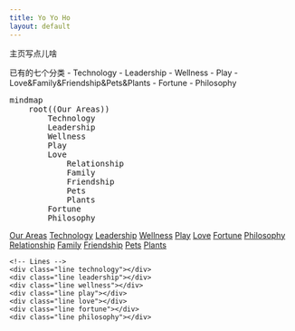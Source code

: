 ```yaml
---
title: Yo Yo Ho
layout: default
---
```

主页写点儿啥

已有的七个分类
    - Technology
    - Leadership 
    - Wellness
    - Play
    - Love&Family&Friendship&Pets&Plants
    - Fortune
    - Philosophy
  











<pre class="mermaid">
mindmap
    root((Our Areas))
        Technology
        Leadership
        Wellness
        Play
        Love
            Relationship
            Family
            Friendship
            Pets
            Plants
        Fortune
        Philosophy
</pre>


<script src="https://cdn.jsdelivr.net/npm/mermaid@10.9.1/dist/mermaid.min.js"></script>


<div class="mindmap">
    <a href="#" class="node root">Our Areas</a>
    <a href="/categories/technology/" class="node technology">Technology</a>
    <a href="/categories/leadership/" class="node leadership">Leadership</a>
    <a href="/categories/wellness/" class="node wellness">Wellness</a>
    <a href="/categories/play/" class="node play">Play</a>
    <a href="/categories/love/" class="node love">Love</a>
    <a href="/categories/fortune/" class="node fortune">Fortune</a>
    <a href="/categories/philosophy/" class="node philosophy">Philosophy</a>
    <a href="/categories/relationship/" class="node relationship">Relationship</a>
    <a href="/categories/family/" class="node family">Family</a>
    <a href="/categories/friendship/" class="node friendship">Friendship</a>
    <a href="/categories/pets/" class="node pets">Pets</a>
    <a href="/categories/plants/" class="node plants">Plants</a>

    <!-- Lines -->
    <div class="line technology"></div>
    <div class="line leadership"></div>
    <div class="line wellness"></div>
    <div class="line play"></div>
    <div class="line love"></div>
    <div class="line fortune"></div>
    <div class="line philosophy"></div>
</div>